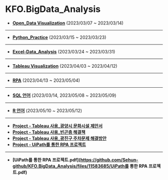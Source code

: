 # KFO.BigData_Analysis

* <b>[Open_Data Visualization](https://github.com/Sehun-github/KFO.BigData_Analysis/tree/main/Open_Data%20Visualization)</b> (2023/03/07 ~ 2023/03/14)

----------------------------------------------------

* <b>[Python_Practice](https://github.com/Sehun-github/KFO.BigData_Analysis/tree/main/Python_basic)</b> (2023/03/15 ~ 2023/03/23)
----------------------------------------------------

* <b>[Excel-Data_Analysis](https://github.com/Sehun-github/KFO.BigData_Analysis/tree/main/Excel)</b> (2023/03/24 ~ 2023/03/31)

----------------------------------------------------

* <b>[Tableau Visualization](https://github.com/Sehun-github/KFO.BigData_Analysis/tree/main/Tableau_Visualization)</b> (2023/04/03 ~ 2023/04/12)
----------------------------------------------------

* <b>[RPA](https://github.com/Sehun-github/KFO.BigData_Analysis/tree/main/RPA)</b> (2023/04/13 ~ 2023/05/04)
----------------------------------------------------

* <b>[SQL 언어](https://github.com/Sehun-github/KFO.BigData_Analysis/tree/main/SQL)</b> (2023/03/14, 2023/05/08 ~ 2023/05/09)
----------------------------------------------------

* <b>[R 언어](https://github.com/Sehun-github/KFO.BigData_Analysis/tree/main/R)</b> (2023/05/10 ~ 2023/05/12)
----------------------------------------------------
* <b>[Project - Tableau 사용_광양시 문화시설 제안서](https://github.com/Sehun-github/KFO.BigData_Analysis/tree/main/Project/광양시문화시설제안서.pptx)</b> 
* <b>[Project - Tableau 사용_빈곤층 해결책](https://github.com/Sehun-github/KFO.BigData_Analysis/tree/main/Project/빈곤층을위한정책방향.pptx)</b> 
* <b>[Project - Tableau 사용_광진구 주차문제 해결방안](https://github.com/Sehun-github/KFO.BigData_Analysis/tree/main/Project/광진구주차문제해결방안.pptx)</b> 
* <b>[Project - UiPath를 통한 RPA 프로젝트](https://github.com/Sehun-github/KFO.BigData_Analysis/tree/main/Project/UiPath를통한RPA프로젝트.pptx)</b> 
----------------------------------------------------
* <b>[UiPath를 통한 RPA 프로젝트.pdf](https://github.com/Sehun-github/KFO.BigData_Analysis/files/11583685/UiPath를 통한 RPA 프로젝트.pdf)</b>


